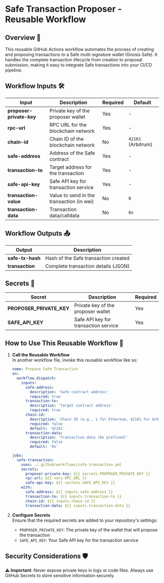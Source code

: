# Safe Transaction Proposer - Reusable Workflow

## Overview 🌟

This reusable GitHub Actions workflow automates the process of creating and proposing transactions to a Safe multi-signature wallet (Gnosis Safe). It handles the complete transaction lifecycle from creation to proposal submission, making it easy to integrate Safe transactions into your CI/CD pipeline.

## Workflow Inputs 🛠️

| **Input**                | **Description**                                               | **Required** | **Default**                         |
| ------------------------ | ------------------------------------------------------------- | ------------ | ----------------------------------- |
| **proposer-private-key** | Private key of the proposer wallet                           | Yes          | -                                   |
| **rpc-url**              | RPC URL for the blockchain network                            | Yes          | -                                   |
| **chain-id**             | Chain ID of the blockchain network                            | No           | `42161` (Arbitrum)                  |
| **safe-address**         | Address of the Safe contract                                  | Yes          | -                                   |
| **transaction-to**       | Target address for the transaction                            | Yes          | -                                   |
| **safe-api-key**         | Safe API key for transaction service                          | Yes          | -                                   |
| **transaction-value**    | Value to send in the transaction (in wei)                     | No           | `0`                                 |
| **transaction-data**     | Transaction data/calldata                                     | No           | `0x`                                |

## Workflow Outputs 📤

| **Output**        | **Description**                           |
| ----------------- | ----------------------------------------- |
| **safe-tx-hash**  | Hash of the Safe transaction created      |
| **transaction**   | Complete transaction details (JSON)       |

## Secrets 🔐

| **Secret**                | **Description**                                    | **Required** |
| ------------------------- | -------------------------------------------------- | ------------ |
| **PROPOSER_PRIVATE_KEY**  | Private key of the proposer wallet                 | Yes          |
| **SAFE_API_KEY**          | Safe API key for transaction service               | Yes          |

## How to Use This Reusable Workflow 🔄

1. **Call the Reusable Workflow**  
   In another workflow file, invoke this reusable workflow like so:

   ```yaml
   name: Propose Safe Transaction
   on:
     workflow_dispatch:
       inputs:
         safe-address:
           description: 'Safe contract address'
           required: true
         transaction-to:
           description: 'Target contract address'
           required: true
         chain-id:
           description: 'Chain ID (e.g., 1 for Ethereum, 42161 for Arbitrum)'
           required: false
           default: '42161'
         transaction-data:
           description: 'Transaction data (0x prefixed)'
           required: false
           default: '0x'

   jobs:
     safe-transaction:
       uses: ./.github/workflows/safe-transaction.yml
       secrets:
         proposer-private-key: ${{ secrets.PROPOSER_PRIVATE_KEY }}
         rpc-url: ${{ vars.RPC_URL }}
         safe-api-key: ${{ secrets.SAFE_API_KEY }}
       with:
         safe-address: ${{ inputs.safe-address }}
         transaction-to: ${{ inputs.transaction-to }}
         chain-id: ${{ inputs.chain-id }}
         transaction-data: ${{ inputs.transaction-data }}
   ```

2. **Configure Secrets**  
   Ensure that the required secrets are added to your repository's settings:
   - `PROPOSER_PRIVATE_KEY`: The private key of the wallet that will propose the transaction
   - `SAFE_API_KEY`: Your Safe API key for the transaction service

## Security Considerations 🛡️

⚠️ **Important**: Never expose private keys in logs or code files. Always use GitHub Secrets to store sensitive information securely.
